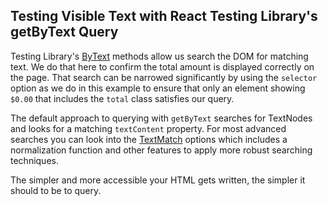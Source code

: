 ## Testing Visible Text with React Testing Library's getByText Query


Testing Library's [ByText](https://testing-library.com/docs/queries/bytext) methods allow us search the DOM for matching text. We do that here to confirm the total amount is displayed correctly on the page. That search can be narrowed significantly by using the `selector` option as we do in this example to ensure that only an element showing `$0.00` that includes the `total` class satisfies our query.

The default approach to querying with `getByText` searches for TextNodes and looks for a matching `textContent` property. For most advanced searches you can look into the [TextMatch](https://testing-library.com/docs/queries/about#textmatch) options which includes a normalization function and other features to apply more robust searching techniques.

The simpler and more accessible your HTML gets written, the simpler it should to be to query.